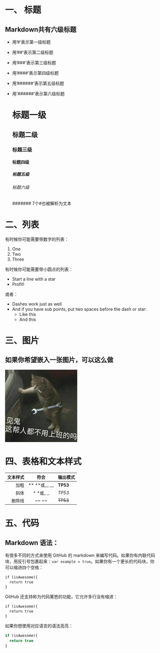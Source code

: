 # 一、 标题

  ## Markdown共有六级标题
  
  * 用’#‘表示第一级标题
  * 用’##‘表示第二级标题
  * 用’###‘表示第三级标题
  * 用’####‘表示第四级标题
  * 用’######‘表示第五级标题
  * 用‘######’表示第六级标题

    # 标题一级
    ## 标题二级
    ### 标题三级
    #### 标题四级
    ##### 标题五级
    ###### 标题六级
    ####### 7个#也被解析为文本

# 二、列表

  有时候你可能需要带数字的列表：

  1. One
  2. Two
  3. Three

  有时候你可能需要带小圆点的列表：

  * Start a line with a star
  * Profit!

  或者：

  - Dashes work just as well
  - And if you have sub points, put two spaces before the dash or star:
    - Like this
    - And this
    
# 三、图片

  ## 如果你希望嵌入一张图片，可以这么做
  ![Yaktocat 的图片](https://github.com/longpang/markdown/blob/master/testimage.png)
  
# 四、表格和文本样式

  |文本样式|符合|输出模式|
  -:|:-:|:-
  |加粗| ** **或__ __ | **TP53** |
  |斜体| * *或_ _ |*TP53*|
  |删除线| ~~ ~~ |~~TP53~~|
  
# 五、代码  

 ## Markdown 语法：
 
   有很多不同的方式来使用 GitHub 的 markdown 来编写代码。如果你有内联代码块，用反引号包裹起来：`var example = true`。如果你有一个更长的代码块，你可以缩进四个空格：
 
    if (isAwesome){
      return true
    }
 
  GitHub 还支持称为代码篱笆的功能，它允许多行没有缩进：

  ```
  if (isAwesome){
    return true
  }
  ```
 
  如果你想使用对应语言的语法高亮：

  ```javascript
  if (isAwesome){
    return true
  }
  ```

